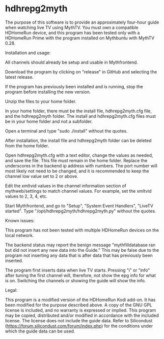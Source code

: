 # hdhrepg2myth

The purpose of this software is to provide an approximately four-hour guide when watching live TV using MythTV.  You must own a compatible HDHomeRun device, and this program has been tested only with a HDHomeRun Prime with the program installed on Mythbuntu with MythTV 0.28.  

Installation and usage:

All channels should already be setup and usable in Mythfrontend.

Download the program by clicking on "release" in GitHub and selecting the latest release.

If the program has previously been installed and is running, stop the program before installing the new version.

Unzip the files to your home folder.

In your home folder, there must be the install file, hdhrepg2myth.cfg file, and the hdhrepg2myth folder.  The install and hdhrepg2myth.cfg files must be in your home folder and not a subfolder.

Open a terminal and type "sudo ./install" without the quotes.

After installation, the install file and hdhrepg2myth folder can be deleted from the home folder.

Open hdhrepg2myth.cfg with a text editor, change the values as needed, and save the file.  This file must remain in the home folder.  Replace the underscores in the backend ip address with numbers.  The port number will most likely not need to be changed, and it is recommended to keep the channel low value set to 2 or above. 

Edit the xmltvid values in the channel information section of mythweb/settings to match channel values.  For example, set the xmltvid values to 2, 3, 4, etc.

Start Mythfrontend, and go to "Setup", "System Event Handlers", "LiveTV started".  Type "/opt/hdhrepg2myth/hdhrepg2myth.py" without the quotes.  

Known issues:

This program has not been tested with multiple HDHomeRun devices on the local network.

The backend status may report the benign message "mythfilldatabase ran but did not insert any new data into the Guide."  This may be false due to the program not inserting any data that is after data that has previously been inserted.  

The program first inserts data when live TV starts.  Pressing "i" or "info"  after tuning the first channel will, therefore, not show the epg info for what is on.  Switching the channels or showing the guide will show the info.

Legal:

This program is a modified version of the HDHomeRun Kodi add-on.  It has been modified for the purpose described above.  A copy of the GNU GPL license is included, and no warranty is expressed or implied.  This program may be copied, distributed and/or modified in accordance with the included license.  The license does not include the guide data.  Refer to Silicondust (https://forum.silicondust.com/forum/index.php) for the conditions under which the guide data can be used.  
